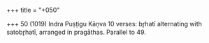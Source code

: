 +++
title = "+050"

+++
50 (1019)
Indra
Puṣṭigu Kāṇva
10 verses: br̥hatī alternating with satobr̥hatī, arranged in pragāthas. Parallel to 49.
